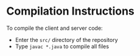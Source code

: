 # Compilation Instructions

To compile the client and server code:
 - Enter the `src/` directory of the repository
 - Type `javac *.java` to compile all files
